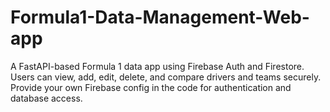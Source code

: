 # Formula1-Data-Management-Web-app
A FastAPI-based Formula 1 data app using Firebase Auth and Firestore.  
Users can view, add, edit, delete, and compare drivers and teams securely.  
Provide your own Firebase config in the code for authentication and database access.
